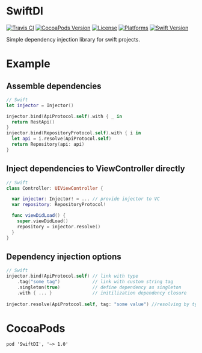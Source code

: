 # SwiftDI
[![Travis CI](https://travis-ci.org/achernoprudov/SwiftDI.svg?branch=master)](https://travis-ci.org/achernoprudov/SwiftDI)
[![CocoaPods Version](https://img.shields.io/cocoapods/v/SwiftDI.svg?style=flat)](http://cocoapods.org/pods/SwiftDI)
[![License](https://img.shields.io/cocoapods/l/SwiftDI.svg?style=flat)](http://cocoapods.org/pods/SwiftDI)
[![Platforms](https://img.shields.io/badge/platform-iOS%20%7C%20macOS%20%7C%20tvOS%20%7C%20watchOS%20%7C%20Linux-lightgrey.svg)](http://cocoapods.org/pods/SwiftDI)
[![Swift Version](https://img.shields.io/badge/Swift-2.2--3.1.x-F16D39.svg?style=flat)](https://developer.apple.com/swift)


Simple dependency injection library for swift projects.

# Example

## Assemble dependencies

```swift
// Swift
let injector = Injector()

injector.bind(ApiProtocol.self).with { _ in 
  return RestApi()
}
injector.bind(RepositoryProtocol.self).with { i in
  let api = i.resolve(ApiProtocol.self)
  return Repository(api: api) 
}
```
## Inject dependencies to ViewController directly
```swift
// Swift
class Controller: UIViewController {

  var injector: Injector! = ... // provide injector to VC
  var repository: RepositoryProtocol!

  func viewDidLoad() {
    super.viewDidLoad()
    repository = injector.resolve()
  }
}
```
## Dependency injection options
```swift
// Swift
injector.bind(ApiProtocol.self) // link with type
    .tag("some tag")            // link with custom string tag
    .singleton(true)            // define dependency as singleton
    .with { ... }               // initilization dependency closure
    
injector.resolve(ApiProtocol.self, tag: "some value") //resolving by type and tag 
```

# CocoaPods
```
pod 'SwiftDI', '~> 1.0'
```
